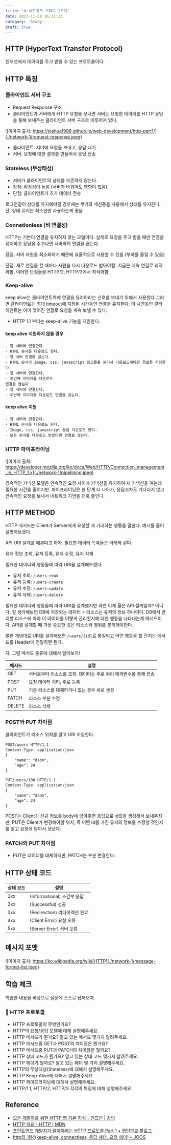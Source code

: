 ```yaml
---
title: '🌐 네트워크 스터디 1주차'
date: 2023-11-08 16:21:13
category: 'Study'
draft: true
---
```


## HTTP (HyperText Transfer Protocol)
인터넷에서 데이터를 주고 받을 수 있는 프로토콜이다.

## HTTP 특징
### 클라이언트 서버 구조
- Request Response 구조
- 클라이언트가 서버에게 HTTP 요청을 보내면 서버는 요청한 데이터를 HTTP 응답을 통해 보내주는 클라이언트 서버 구조로 이루어져 있다.

![이미지 출처: https://joshua1988.github.io/web-development/http-part1/](./network-1/request-response.jpeg)

- 클라이언트: 서버에 요청을 보내고, 응답 대기
- 서버: 요청에 대한 결과를 만들어서 응답 전송

### Stateless (무상태성)
- 서버가 클라이언트의 상태를 보존하지 않는다.
- 장점: 확장성이 높음 (서버가 바뀌어도 영향이 없음)
- 단점: 클라이언트가 추가 데이터 전송

로그인같이 상태를 유지해야할 경우에는 쿠키와 세션등을 사용해서 상태를 유지한다. 단, 상태 유지는 최소한만 사용하는게 좋음

### Connetionless (비 연결성)
HTTP는 기본이 연결을 유지하지 않는 모델이다. 실제로 요청을 주고 받을 때만 연결을 유지하고 응답을 주고나면 서버와의 연결을 끊는다.

장점: 서버 자원을 최소화하기 때문에 효율적으로 사용할 수 있음 (부하를 줄일 수 있음)

단점: 새로 연결을 할 때마다 자원을 다시 다운로드 받아야함. 지금은 지속 연결로 최적화함. 이러한 단점들을 HTTP/2, HTTP/3에서 최적화함.

### Keep-alive
keep alive는 클라이언트측에 연결을 유지하라는 신호를 보내기 위해서 사용한다.그러면 클라이언트는 최대 timeout에 지정된 시간동안 연결을 유지한다. 이 시간동안 클라이언트는 이미 맺어진 연결로 요청을 계속 보낼 수 있다.

- HTTP 1.1 부터는 keep-alive 기능을 지원한다. 

#### keep alive 지원하지 않을 경우
```
- 웹 서버에 연결한다.
- HTML 문서를 다운로드 한다.
- 웹 서버 연결을 끊는다.
- HTML 문서의 image, css, javascript 링크들을 읽어서 다운로드해야할 경로를 저장한다.
- 웹 서버에 연결한다.
- 첫번째 이미지를 다운로드
연결을 끊는다.
- 웹 서버에 연결한다.
- 두번째 이미지를 다운로드 연결을 끊는다.
```
#### keep alive 지원
```
- 웹 서버에 연결한다.
- HTML 문서를 다운로드 한다.
- Image, css, javascript 들을 다운로드 한다.
- 모든 문서를 다운로드 받았다면 연결을 끊는다.
```

### HTTP 파이프라이닝
![이미지 출처: https://developer.mozilla.org/ko/docs/Web/HTTP/Connection_management_in_HTTP_1.x](./network-1/pipelining.jpeg)

영속적인 커넥션 모델은 연속적인 요청 사이에 커넥션을 유지하여 새 커넥션을 여는데 필요한 시간을 줄이지만. 파이프라이닝은 한 단계 더 나아가, 응답조차도 기다리지 않고 연속적인 요청을 보내서 네트워크 지연을 더욱 줄인다.

## HTTP METHOD
HTTP 메서드는 Client가 Server에게 요청할 때 기대하는 행동을 말한다. 예시를 들어 설명해보겠다.

API URI 설계를 해본다고 하자. 필요한 데이터 목록들은 아래와 같다.

유저 정보 조회, 유저 등록, 유저 수정, 유저 삭제

필요한 데이터와 행동들에 따라 URI을 설계해보겠다.

- 유저 조회: `/users-read`
- 유저 등록: `/users-create`
- 유저 수정: `/users-update`
- 유저 삭제: `/users-delete`

필요한 데이터와 행동들에 따라 URI를 설계했지만 과연 이게 옳은 API 설계일까? 아니다. 잘 생각해보면 DB에 저장되는 데이터 = 리소스는 유저의 정보 하나이다. DB에서 관리할 리소스에 따라 이 데이터를 어떻게 관리할지에 대한 행동을 나타내는게 메서드이다. API를 설계할 때 가장 중요한 것은 리소스와 행위를 분리해야한다.

말한 개념대로 URI를 설계해보면 `/users/{id}`로 통일되고 어떤 행동을 할 건지는 메서드를 Header에 전달하면 된다.

자, 그럼 메서드 종류에 대해서 알아보자!

| 메서드 | 설명 |
|-------------|------|
| GET | 서버로부터 리소스를 조회. 데이터는 주로 쿼리 매개변수를 통해 전송 |
| POST | 요청 데이터 처리, 주로 등록|
| PUT | 기존 리소스를 대체하거나 없는 경우 새로 생성 |
| PATCH | 리소스 부분 수정 |
| DELETE | 리소스 삭제 |

### POST와 PUT 차이점
클라이언트가 리소스 위치를 알고 URI 지정한다.
```
POST/users HTTP/1.1
Content-Type: application/json
{
    "name": "daon",
    "age": 24
}
```

```
PUT/users/100 HTTP/1.1
Content-Type: application/json
{
    "name": "daon",
    "age": 24
}
```
POST는 Client가 신규 정보를 body에 담아주면 응답으로 id값을 생성해서 보내주지만, PUT은 Client가 변경해야할 위치, 즉 어떤 id를 가진 유저의 정보를 수정할 것인지를 알고 요청에 담아서 보낸다.

### PATCH와 PUT 차이점
- PUT은 데이터를 대체하지만, PATCH는 부분 변경한다.

## HTTP 상태 코드

| 상태 코드 | 설명 |
|-------------|------|
| 1xx | (Informational) 조건부 응답 |
| 2xx | (Successful) 성공|
| 3xx | (Redirection) 리다이렉션 완료 |
| 4xx | (Client Error) 요청 오류 |
| 5xx | (Server Error) 서버 오류|


## 메시지 포맷

![이미지 출처: https://ko.wikipedia.org/wiki/HTTP](./network-1/message-format-list.jpeg)

## 학습 체크

학습한 내용을 바탕으로 질문에 스스로 답해보자.

### 📌 HTTP 프로토콜

- HTTP 프로토콜이 무엇인가요?
- HTTP의 요청/응답 모델에 대해 설명해주세요.
- HTTP 메서드가 뭔가요? 알고 있는 메서드 몇가지 알려주세요.
- HTTP 메서드중 GET과 POST의 차이점은 뭔가요?
- HTTP 메서드중 PUT과 PATCH의 차이점은 뭘까요?
- HTTP 상태 코드가 뭔가요? 알고 있는 상태 코드 몇가지 알려주세요.
- HTTP 헤더가 뭘까요? 알고 있는 헤더 몇 가지 설명해주세요.
- HTTP의 무상태성(Stateless)에 대해서 설명해주세요.
- HTTP Keep-Alive에 대해서 설명해주세요.
- HTTP 파이프라이닝에 대해서 설명해주세요.
- HTTP/1.1, HTTP/2, HTTP/3 각각의 특징에 대해 설명해주세요.

## Reference

- [모든 개발자를 위한 HTTP 웹 기본 지식 - 인프런 | 강의](https://inf.run/8ZEU8)
- [HTTP 개요 - HTTP | MDN](https://developer.mozilla.org/ko/docs/Web/HTTP/Overview)
- [프런트엔드 개발자가 알아야하는 HTTP 프로토콜 Part 1 • 캡틴판교 블로그](https://joshua1988.github.io/web-development/http-part1/)
- [http의 개념(keep-alive, connectless, 응답 헤더, 요청 헤더) – JOOS](https://joosjuliet.github.io/http/)